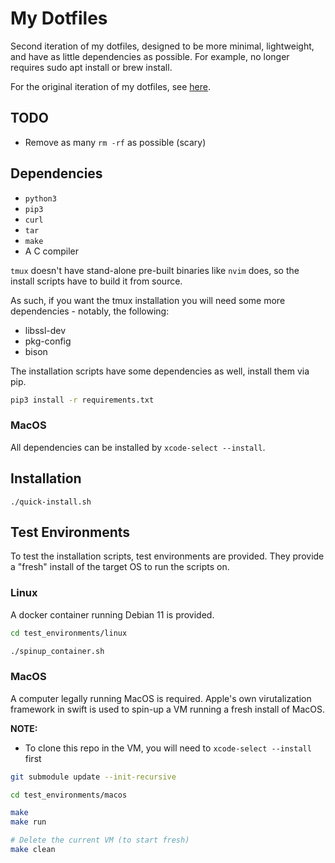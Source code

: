 # My Dotfiles

Second iteration of my dotfiles, designed to be more minimal, lightweight, and have
as little dependencies as possible. For example, no longer requires sudo apt install
or brew install.

For the original iteration of my dotfiles, see [here](https://github.com/RyanJMah/dotfiles).

## TODO

* Remove as many `rm -rf` as possible (scary)

## Dependencies

* `python3`
* `pip3`
* `curl`
* `tar`
* `make`
* A C compiler

`tmux` doesn't have stand-alone pre-built binaries like `nvim` does, so the install scripts
have to build it from source.

As such, if you want the tmux installation you will need some more dependencies - notably,
the following:

* libssl-dev
* pkg-config
* bison


The installation scripts have some dependencies as well, install them via pip.

```bash
pip3 install -r requirements.txt
```

### MacOS

All dependencies can be installed by `xcode-select --install`.

## Installation

```shell
./quick-install.sh
```

## Test Environments

To test the installation scripts, test environments are provided. They
provide a "fresh" install of the target OS to run the scripts on.

### Linux

A docker container running Debian 11 is provided.

```bash
cd test_environments/linux

./spinup_container.sh
```

### MacOS

A computer legally running MacOS is required. Apple's own virutalization
framework in swift is used to spin-up a VM running a fresh install of MacOS.

**NOTE:**
* To clone this repo in the VM, you will need to `xcode-select --install` first

```bash
git submodule update --init-recursive

cd test_environments/macos

make
make run

# Delete the current VM (to start fresh)
make clean
```
